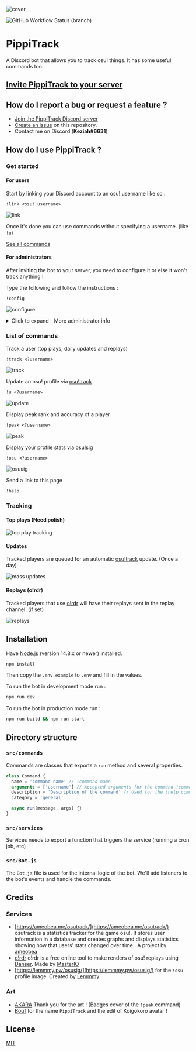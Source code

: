 ![cover](.github/cover.jpg)

![GitHub Workflow Status (branch)](https://img.shields.io/github/workflow/status/KeziahMoselle/osu-track/lint/main?label=lint&style=flat-square)

# PippiTrack

A Discord bot that allows you to track osu! things. It has some useful commands too.

## [Invite PippiTrack to your server](https://discord.com/oauth2/authorize?client_id=862374917206048779&scope=bot&permissions=388160)

## How do I report a bug or request a feature ?

- [Join the PippiTrack Discord server](https://discord.gg/bNQUZeHFdR)
- [Create an issue](https://github.com/KeziahMoselle/pippi-track/issues/new) on this repository.
- Contact me on Discord (**Keziah#6631**)

## How do I use PippiTrack ?

### Get started

#### For users

Start by linking your Discord account to an osu! username like so :

```
!link <osu! username>
```

![link](.github/link.png)

Once it's done you can use commands without specifying a username. (like `!u`)

[See all commands](#list-of-commands)

#### For administrators

After inviting the bot to your server, you need to configure it or else it won't track anything !

Type the following and follow the instructions :

```
!config
```

![configure](.github/config.gif)

<details>
  <summary>Click to expand - More administrator info</summary>

  <h5 id="enable-tracking-requests">Tracking requests</h5>
  <p>#channel must be a <strong>private</strong> channel that only moderators can access otherwise anyone can accept the requests.</p>
  <p><img src=".github/track_request.png" alt="Track Request">
  <img src=".github/track_approval.gif" alt="Track Approval">
  <img src=".github/track_approved.png" alt="Track Approved"></p>
  <blockquote>
  <p>Note: There is a limit of 100 tracked users per server.</p>
  </blockquote>
  <h5 id="show-a-list-of-tracked-users">Show a list of tracked users</h5>
  <p>Type <code>!tracklist &lt;?page&gt;</code> to show a list of tracked users.</p>
  <p>If you have more than 25 tracked users you can type <code>!tracklist 2</code> to show the second page.</p>
  <p><img src=".github/tracklist.png" alt="link"></p>
  <h5 id="untrack-a-user">Untrack a user</h5>
  <p>There is 3 ways to untrack a user :</p>
  <p><img src=".github/untrack_1.png" alt="link"></p>
  <p><img src=".github/untrack_2.png" alt="link"></p>
  <p>Untrack all users at once :</p>
  <p><img src=".github/untrack_all.png" alt="link"></p>
  <blockquote>
    <p>Note: You can mention the user to untrack or use the osu! username.</p>
  </blockquote>

</details>

### List of commands

Track a user (top plays, daily updates and replays)

```
!track <?username>
```

![track](.github/track.png)

Update an osu! profile via [osu!track](https://ameobea.me/osutrack/)

```
!u <?username>
```

![update](.github/update.png)

Display peak rank and accuracy of a player

```
!peak <?username>
```

![peak](.github/peak.png)

Display your profile stats via [osu!sig](https://lemmmy.pw/osusig/)

```
!osu <?username>
```

![osusig](.github/osusig.png)

Send a link to this page

```
!help
```

### Tracking

#### Top plays (Need polish)

![top play tracking](.github/top_play_tracking.png)

#### Updates

Tracked players are queued for an automatic [osu!track](https://ameobea.me/osutrack/) update. (Once a day)

![mass updates](.github/updates.png)

#### Replays (o!rdr)

Tracked players that use [o!rdr](https://ordr.issou.best/) will have their replays sent in the replay channel. (if set)

![replays](.github/new_replay.png)

## Installation

Have [Node.js](https://nodejs.org/) (version 14.8.x or newer) installed.

```bash
npm install
```

Then copy the `.env.example` to `.env` and fill in the values.

To run the bot in development mode run :

```bash
npm run dev
```

To run the bot in production mode run :

```bash
npm run build && npm run start
```

## Directory structure

### `src/commands`

Commands are classes that exports a `run` method and several properties.

```js
class Command {
  name = 'command-name' // !command-name
  arguments = ['username'] // Accepted arguments for the command !command-name <username>
  description = 'Description of the command' // Used for the !help command
  category = 'general'

  async run(message, args) {}
}
```

### `src/services`

Services needs to export a function that triggers the service (running a cron job, etc)

### `src/Bot.js`

The `Bot.js` file is used for the internal logic of the bot.
We'll add listeners to the bot's events and handle the commands.

## Credits

### Services

- [https://ameobea.me/osutrack/](https://ameobea.me/osutrack/) osutrack is a statistics tracker for the game osu!. It stores user information in a database and creates graphs and displays statistics showing how that users' stats changed over time.. A project by [ameobea](https://ameobea.me/)
- [o!rdr](https://ordr.issou.best/) o!rdr is a free online tool to make renders of osu! replays using [Danser](https://github.com/Wieku/danser-go). Made by [MasterIO](https://github.com/MasterIO02/)
- [https://lemmmy.pw/osusig/](https://lemmmy.pw/osusig/) for the `!osu` profile image. Created by [Lemmmy](https://osu.ppy.sh/users/4656511)

### Art

- [AKARA](https://akara.fr/) Thank you for the art ! (Badges cover of the `!peak` command)
- [Bouf](https://osu.ppy.sh/users/4431069) for the name `PippiTrack` and the edit of Koigokoro avatar !

## License

[MIT](./LICENSE)
